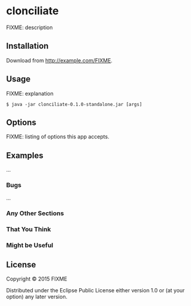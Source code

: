 # clonciliate

FIXME: description

## Installation

Download from http://example.com/FIXME.

## Usage

FIXME: explanation

    $ java -jar clonciliate-0.1.0-standalone.jar [args]

## Options

FIXME: listing of options this app accepts.

## Examples

...

### Bugs

...

### Any Other Sections
### That You Think
### Might be Useful

## License

Copyright © 2015 FIXME

Distributed under the Eclipse Public License either version 1.0 or (at
your option) any later version.
